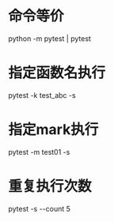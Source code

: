 # 命令等价
python -m pytest | pytest

# 指定函数名执行
pytest -k test_abc -s

# 指定mark执行
pytest -m test01 -s

# 重复执行次数
pytest -s --count 5